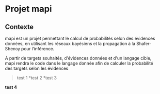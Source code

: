 # Projet mapi

## Contexte

mapi est un projet permettant le calcul de probabilités selon des évidences données, en utilisant les réseaux bayésiens et la propagation à la Shafer-Shenoy pour l'inférence.

A partir de targets souhaités, d'évidences données et d'un langage cible, mapi rendra le code dans le langage donnée afin de calculer la probabilité des targets selon les évidences


>test 1
*test 2
*test 3

**test 4**
